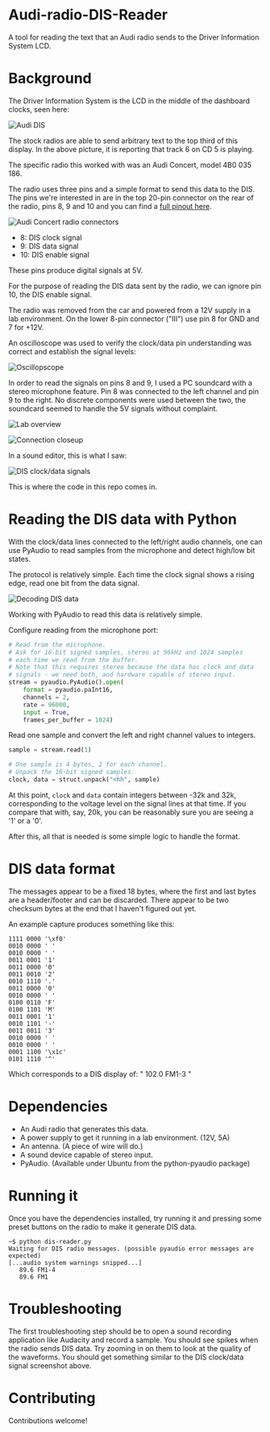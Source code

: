 Audi-radio-DIS-Reader
=====================

A tool for reading the text that an Audi radio sends to the Driver Information System LCD.


Background
==========

The Driver Information System is the LCD in the middle of the dashboard clocks, seen here:

![Audi DIS](https://raw.github.com/derpston/Audi-radio-DIS-reader/master/img/audi-dis.jpg "Audi DIS")

The stock radios are able to send arbitrary text to the top third of this display. In the above picture, it is reporting that track 6 on CD 5 is playing.

The specific radio this worked with was an Audi Concert, model 4B0 035 186.

The radio uses three pins and a simple format to send this data to the DIS. The pins we're interested in are in the top 20-pin connector on the rear of the radio, pins 8, 9 and 10 and you can find a [full pinout here](https://raw.github.com/derpston/Audi-radio-DIS-reader/master/img/concertpinout.gif).

![Audi Concert radio connectors](https://raw.github.com/derpston/Audi-radio-DIS-reader/master/img/audi-concert-connectors.jpg "Audi Concert radio connectors")

* 8: DIS clock signal
* 9: DIS data signal
* 10: DIS enable signal

These pins produce digital signals at 5V.

For the purpose of reading the DIS data sent by the radio, we can ignore pin 10, the DIS enable signal.

The radio was removed from the car and powered from a 12V supply in a lab environment. On the lower 8-pin connector ("III") use pin 8 for GND and 7 for +12V.

An oscilloscope was used to verify the clock/data pin understanding was correct and establish the signal levels:

![Oscillopscope](https://raw.github.com/derpston/Audi-radio-DIS-reader/master/img/audi-radio-dis-scope.jpg "Measuring pins 8 and 9 with an oscilliscope")

In order to read the signals on pins 8 and 9, I used a PC soundcard with a stereo microphone feature. Pin 8 was connected to the left channel and pin 9 to the right. No discrete components were used between the two, the soundcard seemed to handle the 5V signals without complaint.

![Lab overview](https://raw.github.com/derpston/Audi-radio-DIS-reader/master/img/lab-overview.jpg "Lab overview")

![Connection closeup](https://raw.github.com/derpston/Audi-radio-DIS-reader/master/img/connections-closeup.jpg "Connection closeup")

In a sound editor, this is what I saw:

![DIS clock/data signals](https://raw.github.com/derpston/Audi-radio-DIS-reader/master/img/dis-clock-data.jpg "DIS clock/data signals")

This is where the code in this repo comes in.

Reading the DIS data with Python
================================

With the clock/data lines connected to the left/right audio channels, one can use PyAudio to read samples from the microphone and detect high/low bit states.

The protocol is relatively simple. Each time the clock signal shows a rising edge, read one bit from the data signal.

![Decoding DIS data](https://raw.github.com/derpston/Audi-radio-DIS-reader/master/img/dis-data-decoded.jpg "Decoding DIS data")

Working with PyAudio to read this data is relatively simple.

Configure reading from the microphone port:

```python
# Read from the microphone.
# Ask for 16-bit signed samples, stereo at 96kHz and 1024 samples
# each time we read from the buffer.
# Note that this requires stereo because the data has clock and data
# signals - we need both, and hardware capable of stereo input.
stream = pyaudio.PyAudio().open(
    format = pyaudio.paInt16,
    channels = 2,
    rate = 96000,
    input = True,
    frames_per_buffer = 1024)
```

Read one sample and convert the left and right channel values to integers.

```python
sample = stream.read(1)

# One sample is 4 bytes, 2 for each channel.
# Unpack the 16-bit signed samples.
clock, data = struct.unpack("<hh", sample)
```

At this point, ```clock``` and ```data``` contain integers between -32k and 32k, corresponding to the voltage level on the signal lines at that time. If you compare that with, say, 20k, you can be reasonably sure you are seeing a '1' or a '0'.

After this, all that is needed is some simple logic to handle the format.

DIS data format
===============
The messages appear to be a fixed 18 bytes, where the first and last bytes are a header/footer and can be discarded. There appear to be two checksum bytes at the end that I haven't figured out yet.

An example capture produces something like this:

```
1111 0000 '\xf0'
0010 0000 ' '
0010 0000 ' '
0011 0001 '1'
0011 0000 '0'
0011 0010 '2'
0010 1110 '.'
0011 0000 '0'
0010 0000 ' '
0100 0110 'F'
0100 1101 'M'
0011 0001 '1'
0010 1101 '-'
0011 0011 '3'
0010 0000 ' '
0010 0000 ' '
0001 1100 '\x1c'
0101 1110 '^'
```

Which corresponds to a DIS display of: "  102.0 FM1-3  "

Dependencies
============

* An Audi radio that generates this data.
* A power supply to get it running in a lab environment. (12V, 5A)
* An antenna. (A piece of wire will do.)
* A sound device capable of stereo input.
* PyAudio. (Available under Ubuntu from the python-pyaudio package)

Running it
==========

Once you have the dependencies installed, try running it and pressing some preset buttons on the radio to make it generate DIS data.

```
~$ python dis-reader.py
Waiting for DIS radio messages. (possible pyaudio error messages are expected)
[...audio system warnings snipped...]
   89.6 FM1-4  
   89.6 FM1    
```

Troubleshooting
===============

The first troubleshooting step should be to open a sound recording application like Audacity and record a sample. You should see spikes when the radio sends DIS data. Try zooming in on them to look at the quality of the waveforms. You should get something similar to the DIS clock/data signal screenshot above.

Contributing
========
Contributions welcome!

